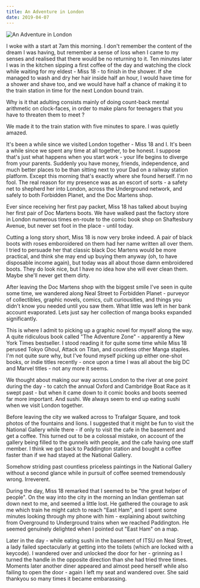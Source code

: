 ```yaml
---
title: An Adventure in London
date: 2019-04-07
---
```


![An Adventure in London](https://source.unsplash.com/s9CC2SKySJM/1600x900)

I woke with a start at 7am this morning. I don't remember the content of the dream I was having, but remember a sense of loss when I came to my senses and realised that there would be no returning to it. Ten minutes later I was in the kitchen sipping a first coffee of the day and watching the clock while waiting for my eldest - Miss 18 - to finish in the shower. If she managed to wash and dry her hair inside half an hour, I would have time for a shower and shave too, and we would have half a chance of making it to the train station in time for the next London bound train.

Why is it that adulting consists mainly of doing count-back mental arithmetic on clock-faces, in order to make plans for teenagers that you have to threaten them to meet ?

We made it to the train station with five minutes to spare. I was quietly amazed.

It's been a while since we visited London together - Miss 18 and I. It's been a while since we spent any time at all together, to be honest. I suppose that's just what happens when you start work - your life begins to diverge from your parents. Suddenly you have money, friends, independence, and much better places to be than sitting next to your Dad on a railway station platform. Except this morning that's exactly where she found herself. I'm no fool. The real reason for my presence was as an escort of sorts - a safety net to shepherd her into London, across the Underground network, and safely to both Forbidden Planet, and the Doc Martens shop.

Ever since receiving her first pay packet, Miss 18 has talked about buying her first pair of Doc Martens boots. We have walked past the factory store in London numerous times en-route to the comic book shop on Shaftesbury Avenue, but never set foot in the place - until today.

Cutting a long story short, Miss 18 is now very broke indeed. A pair of black boots with roses emboroidered on them had her name written all over them. I tried to persuade her that classic black Doc Martens would be more practical, and think she may end up buying them anyway (oh, to have disposable income again), but today was all about those damn embroidered boots. They do look nice, but I have no idea how she will ever clean them. Maybe she'll never get them dirty.

After leaving the Doc Martens shop with the biggest smile I've seen in quite some time, we wandered along Neal Street to Forbidden Planet - purveyor of collectibles, graphic novels, comics, cult curiousities, and things you didn't know you needed until you saw them. What little was left in her bank account evaporated. Lets just say her collection of manga books expanded significantly.

This is where I admit to picking up a graphic novel for myself along the way. A quite ridiculous book called "The Adventure Zone" - apparently a New York Times bestseller. I stood reading it for quite some time while Miss 18 perused Tokyo Ghoul, Attack on Titan, and countless other Manga staples. I'm not quite sure why, but I've found myself picking up either one-shot books, or indie titles recently - once upon a time I was all about the big DC and Marvel titles - not any more it seems.

We thought about making our way across London to the river at one point during the day - to catch the annual Oxford and Cambridge Boat Race as it swept past - but when it came down to it comic books and boots seemed far more important. And sushi. We always seem to end up eating sushi when we visit London together.

Before leaving the city we walked across to Trafalgar Square, and took photos of the fountains and lions. I suggested that it might be fun to visit the National Gallery while there - if only to visit the cafe in the basement and get a coffee. This turned out to be a colossal mistake, on account of the gallery being filled to the gunnels with people, and the cafe having one staff member. I think we got back to Paddington station and bought a coffee faster than if we had stayed at the National Gallery.

Somehow striding past countless priceless paintings in the National Gallery without a second glance while in pursuit of coffee seemed tremendously wrong. Irreverent.

During the day, Miss 18 remarked that I seemed to be "the great helper of people". On the way into the city in the morning an Indian gentleman sat down next to me, and seemed a little lost. He gathered the courage to ask me which train he might catch to reach "East Ham", and I spent some minutes looking through my phone with him - explaining about switching from Overground to Underground trains when we reached Paddington. He seemed genuinely delighted when I pointed out "East Ham" on a map.

Later in the day - while eating sushi in the basement of ITSU on Neal Street, a lady failed spectacularly at getting into the toilets (which are locked with a keycode). I wandered over and unlocked the door for her - grinning as I turned the handle in the opposite direction than she had tried three times. Moments later another diner appeared and almost peed herself while also failing to open the door - again I left my seat and wandered over. She said thankyou so many times it became embarassing.